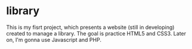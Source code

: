 # library
This is my fisrt project, which presents a website (still in developing) created to manage a library. The goal is practice HTML5 and CSS3. Later on, I'm gonna use Javascript and PHP.
